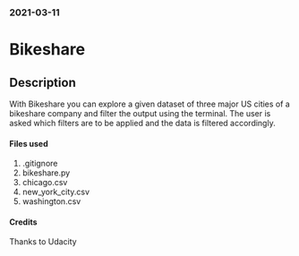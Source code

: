 ### 2021-03-11

# Bikeshare

## Description
With Bikeshare you can explore a given dataset of three major US cities
of a bikeshare company and filter the output using the terminal.
The user is asked which filters are to be applied and
the data is filtered accordingly.

#### Files used
1. .gitignore
1. bikeshare.py
1. chicago.csv
1. new_york_city.csv
1. washington.csv

#### Credits
Thanks to Udacity
